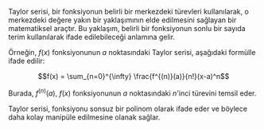 Taylor serisi, bir fonksiyonun belirli bir merkezdeki türevleri kullanılarak, o merkezdeki değere yakın bir yaklaşımının elde edilmesini sağlayan bir matematiksel araçtır. Bu yaklaşım, belirli bir fonksiyonun sonlu bir sayıda terim kullanılarak ifade edilebileceği anlamına gelir.

Örneğin, $f(x)$ fonksiyonunun $a$ noktasındaki Taylor serisi, aşağıdaki formülle ifade edilir:

$$f(x) = \sum_{n=0}^{\infty} \frac{f^{(n)}(a)}{n!}(x-a)^n$$

Burada, $f^{(n)}(a)$, $f(x)$ fonksiyonunun $a$ noktasındaki $n$'inci türevini temsil eder.

Taylor serisi, fonksiyonu sonsuz bir polinom olarak ifade eder ve böylece daha kolay manipüle edilmesine olanak sağlar.